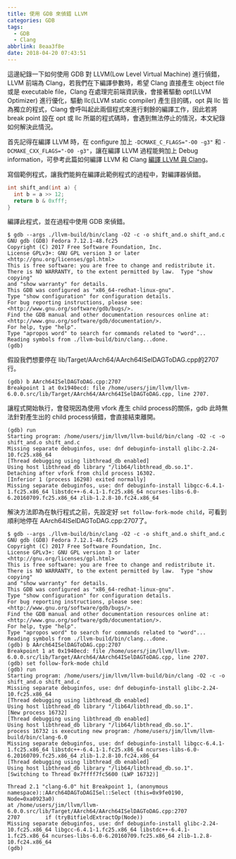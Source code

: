 ```yaml
---
title: 使用 GDB 來偵錯 LLVM
categories: GDB
tags:
  - GDB
  - Clang
abbrlink: 8eaa3f8e
date: 2018-04-20 07:43:51
---
```



這邊紀錄一下如何使用 GDB 對 LLVM(Low Level Virtual Machine) 進行偵錯，LLVM 前端為 Clang，若我們在下編譯參數時，希望 Clang 直接產生 object file 或是 executable file，Clang 在處理完前端資訊後，會接著驅動 opt(LLVM Optimizer) 進行優化，驅動 llc(LLVM static compiler) 產生目的碼，opt 與 llc 皆為獨立的程式，Clang 會呼叫起此兩個程式來進行剩餘的編譯工作，因此若將 break point 設在 opt 或 llc 所屬的程式碼時，會遇到無法停止的情況，本文紀錄如何解決此情況。

首先記得在編譯 LLVM 時，在 configure 加上 `-DCMAKE_C_FLAGS="-O0 -g3"` 和 `-DCMAKE_CXX_FLAGS="-O0 -g3"`，讓在編譯 LLVM 過程能夠加上 Debug information，可參考此篇如何編譯 LLVM 和 Clang [編譯 LLVM 與 Clang](https://tclin914.github.io/%E7%B7%A8%E8%AD%AF-LLVM-%E8%88%87-Clang.html)。

寫個範例程式，讓我們能夠在編譯此範例程式的過程中，對編譯器偵錯。
``` c
int shift_and(int a) {
  int b = a >> 12;
  return b & 0xfff;
}
```

編譯此程式，並在過程中使用 GDB 來偵錯。

    $ gdb --args ./llvm-build/bin/clang -O2 -c -o shift_and.o shift_and.c
    GNU gdb (GDB) Fedora 7.12.1-48.fc25
    Copyright (C) 2017 Free Software Foundation, Inc.
    License GPLv3+: GNU GPL version 3 or later <http://gnu.org/licenses/gpl.html>
    This is free software: you are free to change and redistribute it.
    There is NO WARRANTY, to the extent permitted by law.  Type "show copying"
    and "show warranty" for details.
    This GDB was configured as "x86_64-redhat-linux-gnu".
    Type "show configuration" for configuration details.
    For bug reporting instructions, please see:
    <http://www.gnu.org/software/gdb/bugs/>.
    Find the GDB manual and other documentation resources online at:
    <http://www.gnu.org/software/gdb/documentation/>.
    For help, type "help".
    Type "apropos word" to search for commands related to "word"...
    Reading symbols from ./llvm-build/bin/clang...done.
    (gdb)

假設我們想要停在 lib/Target/AArch64/AArch64ISelDAGToDAG.cpp的2707行。

    (gdb) b AArch64ISelDAGToDAG.cpp:2707
    Breakpoint 1 at 0x1940ecd: file /home/users/jim/llvm/llvm-6.0.0.src/lib/Target/AArch64/AArch64ISelDAGToDAG.cpp, line 2707.

讓程式開始執行，會發現因為使用 vfork 產生 child process的關係，gdb 此時無法針對產生出的 child process偵錯，會直接結束離開。

    (gdb) run
    Starting program: /home/users/jim/llvm/llvm-build/bin/clang -O2 -c -o shift_and.o shift_and.c
    Missing separate debuginfos, use: dnf debuginfo-install glibc-2.24-10.fc25.x86_64
    [Thread debugging using libthread_db enabled]
    Using host libthread_db library "/lib64/libthread_db.so.1".
    Detaching after vfork from child process 16302.
    [Inferior 1 (process 16298) exited normally]
    Missing separate debuginfos, use: dnf debuginfo-install libgcc-6.4.1-1.fc25.x86_64 libstdc++-6.4.1-1.fc25.x86_64 ncurses-libs-6.0-6.20160709.fc25.x86_64 zlib-1.2.8-10.fc24.x86_64

解決方法即為在執行程式之前，先設定好 `set follow-fork-mode child`，可看到順利地停在 AArch64ISelDAGToDAG.cpp:2707了。

    $ gdb --args ./llvm-build/bin/clang -O2 -c -o shift_and.o shift_and.c
    GNU gdb (GDB) Fedora 7.12.1-48.fc25
    Copyright (C) 2017 Free Software Foundation, Inc.
    License GPLv3+: GNU GPL version 3 or later <http://gnu.org/licenses/gpl.html>
    This is free software: you are free to change and redistribute it.
    There is NO WARRANTY, to the extent permitted by law.  Type "show copying"
    and "show warranty" for details.
    This GDB was configured as "x86_64-redhat-linux-gnu".
    Type "show configuration" for configuration details.
    For bug reporting instructions, please see:
    <http://www.gnu.org/software/gdb/bugs/>.
    Find the GDB manual and other documentation resources online at:
    <http://www.gnu.org/software/gdb/documentation/>.
    For help, type "help".
    Type "apropos word" to search for commands related to "word"...
    Reading symbols from ./llvm-build/bin/clang...done.
    (gdb) b AArch64ISelDAGToDAG.cpp:2707
    Breakpoint 1 at 0x1940ecd: file /home/users/jim/llvm/llvm-6.0.0.src/lib/Target/AArch64/AArch64ISelDAGToDAG.cpp, line 2707.
    (gdb) set follow-fork-mode child
    (gdb) run
    Starting program: /home/users/jim/llvm/llvm-build/bin/clang -O2 -c -o shift_and.o shift_and.c
    Missing separate debuginfos, use: dnf debuginfo-install glibc-2.24-10.fc25.x86_64
    [Thread debugging using libthread_db enabled]
    Using host libthread_db library "/lib64/libthread_db.so.1".
    [New process 16732]
    [Thread debugging using libthread_db enabled]
    Using host libthread_db library "/lib64/libthread_db.so.1".
    process 16732 is executing new program: /home/users/jim/llvm/llvm-build/bin/clang-6.0
    Missing separate debuginfos, use: dnf debuginfo-install libgcc-6.4.1-1.fc25.x86_64 libstdc++-6.4.1-1.fc25.x86_64 ncurses-libs-6.0-6.20160709.fc25.x86_64 zlib-1.2.8-10.fc24.x86_64
    [Thread debugging using libthread_db enabled]
    Using host libthread_db library "/lib64/libthread_db.so.1".
    [Switching to Thread 0x7ffff7fc5600 (LWP 16732)]

    Thread 2.1 "clang-6.0" hit Breakpoint 1, (anonymous namespace)::AArch64DAGToDAGISel::Select (this=0x9fe0190, Node=0xa0923a0)
    at /home/users/jim/llvm/llvm-6.0.0.src/lib/Target/AArch64/AArch64ISelDAGToDAG.cpp:2707
    2707        if (tryBitfieldExtractOp(Node))
    Missing separate debuginfos, use: dnf debuginfo-install glibc-2.24-10.fc25.x86_64 libgcc-6.4.1-1.fc25.x86_64 libstdc++-6.4.1-1.fc25.x86_64 ncurses-libs-6.0-6.20160709.fc25.x86_64 zlib-1.2.8-10.fc24.x86_64
    (gdb)
